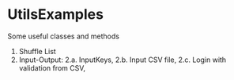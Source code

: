 # UtilsExamples
Some useful classes and methods
1. Shuffle List
2. Input-Output:
  2.a. InputKeys,
  2.b. Input CSV file,
  2.c. Login with validation from CSV,

